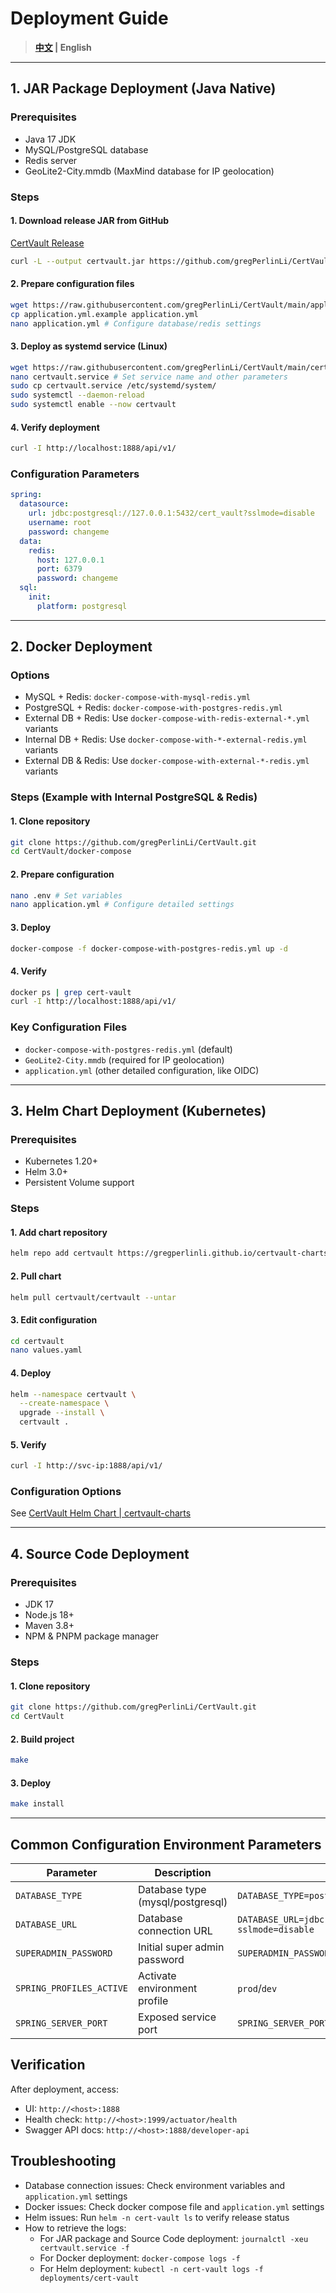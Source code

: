 # Deployment Guide

> **[中文](Deployment_CN.md) | English**

---

## 1. JAR Package Deployment (Java Native)

### Prerequisites

- Java 17 JDK
- MySQL/PostgreSQL database
- Redis server
- GeoLite2-City.mmdb (MaxMind database for IP geolocation)

### Steps

#### 1. Download release JAR from GitHub

[CertVault Release](https://github.com/gregPerlinLi/CertVault/releases)

```bash
curl -L --output certvault.jar https://github.com/gregPerlinLi/CertVault/releases/latest/download/certvault.jar
```

#### 2. Prepare configuration files

```bash
wget https://raw.githubusercontent.com/gregPerlinLi/CertVault/main/application.yml.example
cp application.yml.example application.yml
nano application.yml # Configure database/redis settings
```

#### 3. Deploy as systemd service (Linux)

```bash
wget https://raw.githubusercontent.com/gregPerlinLi/CertVault/main/certvault.service
nano certvault.service # Set service name and other parameters
sudo cp certvault.service /etc/systemd/system/
sudo systemctl --daemon-reload
sudo systemctl enable --now certvault
```

#### 4. Verify deployment

```bash
curl -I http://localhost:1888/api/v1/
```

### Configuration Parameters

```yaml
spring:
  datasource:
    url: jdbc:postgresql://127.0.0.1:5432/cert_vault?sslmode=disable
    username: root
    password: changeme
  data:
    redis:
      host: 127.0.0.1
      port: 6379
      password: changeme
  sql:
    init:
      platform: postgresql
```
---

## 2. Docker Deployment

### Options

- MySQL + Redis: `docker-compose-with-mysql-redis.yml`
- PostgreSQL + Redis: `docker-compose-with-postgres-redis.yml`
- External DB + Redis: Use `docker-compose-with-redis-external-*.yml` variants
- Internal DB + Redis: Use `docker-compose-with-*-external-redis.yml` variants
- External DB & Redis: Use `docker-compose-with-external-*-redis.yml` variants

### Steps (Example with Internal PostgreSQL & Redis)

#### 1. Clone repository

```bash
git clone https://github.com/gregPerlinLi/CertVault.git
cd CertVault/docker-compose
```

#### 2. Prepare configuration

```bash
nano .env # Set variables
nano application.yml # Configure detailed settings
```

#### 3. Deploy

```bash
docker-compose -f docker-compose-with-postgres-redis.yml up -d
```

#### 4. Verify

```bash
docker ps | grep cert-vault
curl -I http://localhost:1888/api/v1/
```
### Key Configuration Files
- `docker-compose-with-postgres-redis.yml` (default)
- `GeoLite2-City.mmdb` (required for IP geolocation)
- `application.yml` (other detailed configuration, like OIDC)

---

## 3. Helm Chart Deployment (Kubernetes)

### Prerequisites

- Kubernetes 1.20+
- Helm 3.0+
- Persistent Volume support

### Steps

#### 1. Add chart repository

```bash
helm repo add certvault https://gregperlinli.github.io/certvault-charts
```

#### 2. Pull chart

```bash
helm pull certvault/certvault --untar
```

#### 3. Edit configuration

```bash
cd certvault
nano values.yaml
```

#### 4. Deploy

```bash
helm --namespace certvault \
  --create-namespace \
  upgrade --install \
  certvault .
```

#### 5. Verify

```bash
curl -I http://svc-ip:1888/api/v1/
```

### Configuration Options

See [CertVault Helm Chart | certvault-charts](https://gregperlinli.github.io/certvault-charts/)

---

## 4. Source Code Deployment

### Prerequisites

- JDK 17
- Node.js 18+
- Maven 3.8+
- NPM & PNPM package manager

### Steps

#### 1. Clone repository
```bash
git clone https://github.com/gregPerlinLi/CertVault.git
cd CertVault
```

#### 2. Build project

```bash
make
```

#### 3. Deploy

```bash
make install
```

---

## Common Configuration Environment Parameters

| Parameter                | Description                      | Example                                                                    |
|--------------------------|----------------------------------|----------------------------------------------------------------------------|
| `DATABASE_TYPE`          | Database type (mysql/postgresql) | `DATABASE_TYPE=postgresql`                                                 |
| `DATABASE_URL`           | Database connection URL          | `DATABASE_URL=jdbc:postgresql://127.0.0.1:5432/cert_vault?sslmode=disable` |
| `SUPERADMIN_PASSWORD`    | Initial super admin password     | `SUPERADMIN_PASSWORD=admin123`                                             |
| `SPRING_PROFILES_ACTIVE` | Activate environment profile     | `prod`/`dev`                                                               |
| `SPRING_SERVER_PORT`     | Exposed service port             | `SPRING_SERVER_PORT=1888`                                                  |

## Verification

After deployment, access:
- UI: `http://<host>:1888`
- Health check: `http://<host>:1999/actuator/health`
- Swagger API docs: `http://<host>:1888/developer-api`

## Troubleshooting

- Database connection issues: Check environment variables and `application.yml` settings
- Docker issues: Check docker compose file and `application.yml` settings
- Helm issues: Run `helm -n cert-vault ls` to verify release status
- How to retrieve the logs:
  - For JAR package and Source Code deployment: `journalctl -xeu certvault.service -f`
  - For Docker deployment: `docker-compose logs -f`
  - For Helm deployment: `kubectl -n cert-vault logs -f deployments/cert-vault`
